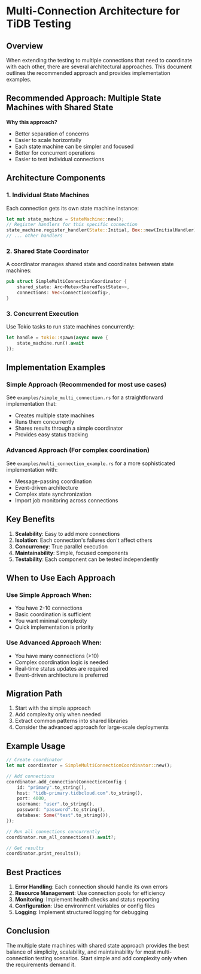 # Multi-Connection Architecture for TiDB Testing

## Overview

When extending the testing to multiple connections that need to coordinate with each other, there are several architectural approaches. This document outlines the recommended approach and provides implementation examples.

## Recommended Approach: Multiple State Machines with Shared State

**Why this approach?**
- Better separation of concerns
- Easier to scale horizontally
- Each state machine can be simpler and focused
- Better for concurrent operations
- Easier to test individual connections

## Architecture Components

### 1. Individual State Machines
Each connection gets its own state machine instance:
```rust
let mut state_machine = StateMachine::new();
// Register handlers for this specific connection
state_machine.register_handler(State::Initial, Box::new(InitialHandler));
// ... other handlers
```

### 2. Shared State Coordinator
A coordinator manages shared state and coordinates between state machines:
```rust
pub struct SimpleMultiConnectionCoordinator {
    shared_state: Arc<Mutex<SharedTestState>>,
    connections: Vec<ConnectionConfig>,
}
```

### 3. Concurrent Execution
Use Tokio tasks to run state machines concurrently:
```rust
let handle = tokio::spawn(async move {
    state_machine.run().await
});
```

## Implementation Examples

### Simple Approach (Recommended for most use cases)
See `examples/simple_multi_connection.rs` for a straightforward implementation that:
- Creates multiple state machines
- Runs them concurrently
- Shares results through a simple coordinator
- Provides easy status tracking

### Advanced Approach (For complex coordination)
See `examples/multi_connection_example.rs` for a more sophisticated implementation with:
- Message-passing coordination
- Event-driven architecture
- Complex state synchronization
- Import job monitoring across connections

## Key Benefits

1. **Scalability**: Easy to add more connections
2. **Isolation**: Each connection's failures don't affect others
3. **Concurrency**: True parallel execution
4. **Maintainability**: Simple, focused components
5. **Testability**: Each component can be tested independently

## When to Use Each Approach

### Use Simple Approach When:
- You have 2-10 connections
- Basic coordination is sufficient
- You want minimal complexity
- Quick implementation is priority

### Use Advanced Approach When:
- You have many connections (>10)
- Complex coordination logic is needed
- Real-time status updates are required
- Event-driven architecture is preferred

## Migration Path

1. Start with the simple approach
2. Add complexity only when needed
3. Extract common patterns into shared libraries
4. Consider the advanced approach for large-scale deployments

## Example Usage

```rust
// Create coordinator
let mut coordinator = SimpleMultiConnectionCoordinator::new();

// Add connections
coordinator.add_connection(ConnectionConfig {
    id: "primary".to_string(),
    host: "tidb-primary.tidbcloud.com".to_string(),
    port: 4000,
    username: "user".to_string(),
    password: "password".to_string(),
    database: Some("test".to_string()),
});

// Run all connections concurrently
coordinator.run_all_connections().await?;

// Get results
coordinator.print_results();
```

## Best Practices

1. **Error Handling**: Each connection should handle its own errors
2. **Resource Management**: Use connection pools for efficiency
3. **Monitoring**: Implement health checks and status reporting
4. **Configuration**: Use environment variables or config files
5. **Logging**: Implement structured logging for debugging

## Conclusion

The multiple state machines with shared state approach provides the best balance of simplicity, scalability, and maintainability for most multi-connection testing scenarios. Start simple and add complexity only when the requirements demand it. 